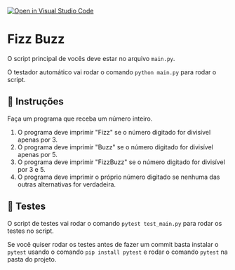 [![Open in Visual Studio Code](https://classroom.github.com/assets/open-in-vscode-c66648af7eb3fe8bc4f294546bfd86ef473780cde1dea487d3c4ff354943c9ae.svg)](https://classroom.github.com/online_ide?assignment_repo_id=10703593&assignment_repo_type=AssignmentRepo)
# Fizz Buzz

O script principal de vocês deve estar no arquivo `main.py`.

O testador automático vai rodar o comando `python main.py` para rodar o script.

## 📝 Instruções

Faça um programa que receba um número inteiro.

1. O programa deve imprimir "Fizz" se o número digitado for divisível apenas por 3.
2. O programa deve imprimir "Buzz" se o número digitado for divisível apenas por 5.
3. O programa deve imprimir "FizzBuzz" se o número digitado for divisível por 3 e 5.
4. O programa deve imprimir o próprio número digitado se nenhuma das outras alternativas for verdadeira.

## 🧪 Testes

O script de testes vai rodar o comando `pytest test_main.py` para rodar os testes no script.

Se você quiser rodar os testes antes de fazer um commit basta instalar o `pytest` usando o comando `pip install pytest` e rodar o comando `pytest` na pasta do projeto.
